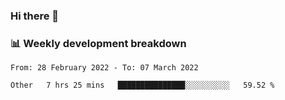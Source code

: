 ### Hi there 👋

### 📊 Weekly development breakdown
<!--START_SECTION:waka-->

```text
From: 28 February 2022 - To: 07 March 2022

Other   7 hrs 25 mins   ███████████████░░░░░░░░░░   59.52 %
```

<!--END_SECTION:waka-->
